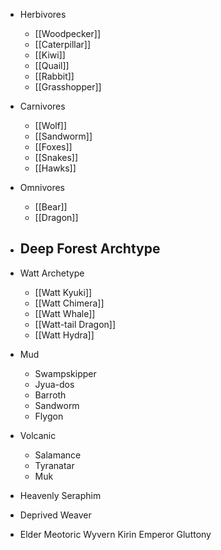 
- Herbivores
	- [[Woodpecker]]
	- [[Caterpillar]]
	- [[Kiwi]]
	- [[Quail]]
	- [[Rabbit]]
	- [[Grasshopper]]
- Carnivores
	- [[Wolf]]
	- [[Sandworm]]
	- [[Foxes]]
	- [[Snakes]]
	- [[Hawks]]
- Omnivores
	- [[Bear]]
	- [[Dragon]]

- Deep Forest Archtype
	- 

- Watt Archetype
    - [[Watt Kyuki]]
    - [[Watt Chimera]]
    - [[Watt Whale]]
    - [[Watt-tail Dragon]]
    - [[Watt Hydra]]

- Mud
	- Swampskipper
	- Jyua-dos
	- Barroth
	- Sandworm
	- Flygon

- Volcanic
    - Salamance
    - Tyranatar
    - Muk

- Heavenly
    Seraphim

- Deprived
    Weaver

- Elder
    Meotoric Wyvern
    Kirin
    Emperor
    Gluttony
